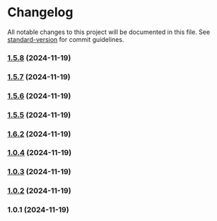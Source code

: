 # Changelog

All notable changes to this project will be documented in this file. See [standard-version](https://github.com/conventional-changelog/standard-version) for commit guidelines.

### [1.5.8](https://github.com/r3plica/css-variable-extractor/compare/v1.5.7...v1.5.8) (2024-11-19)

### [1.5.7](https://github.com/r3plica/css-variable-extractor/compare/v1.5.6...v1.5.7) (2024-11-19)

### [1.5.6](https://github.com/r3plica/css-variable-extractor/compare/v1.5.5...v1.5.6) (2024-11-19)

### [1.5.5](https://github.com/r3plica/css-variable-extractor/compare/v1.0.4...v1.5.5) (2024-11-19)

### [1.6.2](https://github.com/r3plica/css-variable-extractor/compare/v1.0.3...v1.6.2) (2024-11-19)

### [1.0.4](https://github.com/r3plica/css-variable-extractor/compare/v1.0.3...v1.0.4) (2024-11-19)

### [1.0.3](https://github.com/r3plica/css-variable-extractor/compare/v1.0.2...v1.0.3) (2024-11-19)

### [1.0.2](https://github.com/r3plica/css-variable-extractor/compare/v1.0.1...v1.0.2) (2024-11-19)

### 1.0.1 (2024-11-19)
